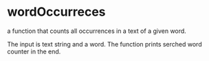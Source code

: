 # wordOccurreces
a function that counts all occurrences in a text of a given word.

The input is text string and a word. The function prints serched word counter in the end.